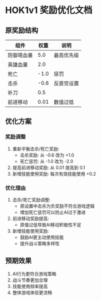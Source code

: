 # HOK1v1 奖励优化文档

## 原奖励结构

| 组件         | 权重   | 说明                 |
|--------------|--------|----------------------|
| 防御塔血量   | 5.0    | 最高优先级           |
| 英雄血量     | 2.0    |                      |
| 死亡         | -1.0   | 惩罚                 |
| 击杀         | -0.6   | 反直觉设置           |
| 补刀         | 0.5    |                      |
| 前进移动     | 0.01   | 数值过低             |

## 优化方案

### 奖励调整
1. 重新平衡击杀/死亡奖励:
   - 击杀奖励: 从 -0.6 改为 +1.0
   - 死亡惩罚: 从 -1.0 改为 -2.0
2. 提高前进移动奖励: 从 0.01 提高到 0.1
3. 新增技能使用奖励: 每次有效技能使用 +0.2

### 优化理由
1. 击杀/死亡奖励调整:
   - 原设置中击杀为负奖励不符合游戏逻辑
   - 增加死亡惩罚可以防止AI过于激进
2. 前进移动奖励提高:
   - 原值过低导致AI移动积极性不足
3. 新增技能使用奖励:
   - 鼓励AI更主动使用技能
   - 提升战斗策略多样性

## 预期效果
1. AI行为更符合游戏策略
2. 战斗节奏更加合理
3. 技能使用频率提高
4. 整体游戏体验更流畅